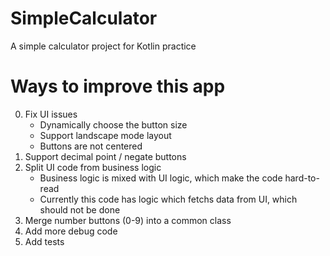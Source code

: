 # SimpleCalculator
A simple calculator project for Kotlin practice


# Ways to improve this app
0. Fix UI issues
   - Dynamically choose the button size
   - Support landscape mode layout
   - Buttons are not centered
1. Support decimal point / negate buttons
2. Split UI code from business logic
   - Business logic is mixed with UI logic, which make the code hard-to-read
   - Currently this code has logic which fetchs data from UI, which should not be done
3. Merge number buttons (0-9) into a common class
4. Add more debug code
5. Add tests
